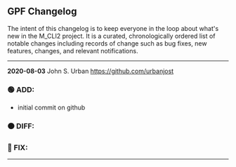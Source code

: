 ## GPF Changelog

The intent of this changelog is to keep everyone in the loop about
what's new in the M_CLI2 project. It is a curated, chronologically ordered
list of notable changes including records of change such as bug fixes,
new features, changes, and relevant notifications.

---
**2020-08-03**  John S. Urban  <https://github.com/urbanjost>
### :green_circle: ADD:
   + initial commit on github
### :orange_circle: DIFF:
### :red_circle: FIX:
---
<!--
   - [x] manpage
   - [x] demo program
   - [ ] unit test
-->
